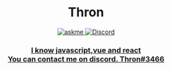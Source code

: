 <div align="center">
  <h1> Thron </h1>

<a href="https://discord.com/users/939851664389730304">
<img alt="askme" src="https://img.shields.io/badge/Ask%20me-anything-1abc9c.svg" />
</a>
<a href="https://discord.com/users/792984862550130728"><img alt="Discord" src="https://img.shields.io/badge/Thron%233466-7289DA?style=flat&logo=discord&logoColor=white"/>
<h3>
I know javascript,vue and react<br>
You can contact me on discord. Thron#3466 <br>
</h3>
<br/>
